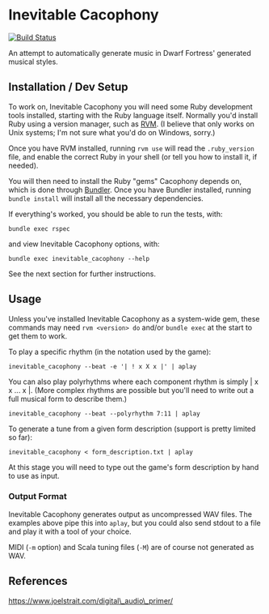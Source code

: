 # Inevitable Cacophony

[![Build Status](https://travis-ci.com/isikyus/inevitable-cacophony.svg?branch=master)](https://travis-ci.com/isikyus/inevitable-cacophony) 

An attempt to automatically generate music in Dwarf Fortress' generated musical styles.

## Installation / Dev Setup

To work on, Inevitable Cacophony you will need some Ruby development tools installed,
starting with the Ruby language itself. Normally you'd install Ruby using a version manager,
such as [RVM](https://rvm.io/rvm/basics). (I believe that only works on Unix systems;
I'm not sure what you'd do on Windows, sorry.)

Once you have RVM installed, running `rvm use` will read the `.ruby_version` file,
and enable the correct Ruby in your shell (or tell you how to install it, if needed).

You will then need to install the Ruby "gems" Cacophony depends on, which is done through
[Bundler](https://bundler.io/#getting-started). Once you have Bundler installed,
running `bundle install` will install all the necessary dependencies.

If everything's worked, you should be able to run the tests, with:

	bundle exec rspec

and view Inevitable Cacophony options, with:

	bundle exec inevitable_cacophony --help


See the next section for further instructions.

## Usage

Unless you've installed Inevitable Cacophony as a system-wide gem,
these commands may need `rvm <version> do` and/or `bundle exec`
at the start to get them to work.

To play a specific rhythm (in the notation used by the game):

	inevitable_cacophony --beat -e '| ! x X x |' | aplay


You can also play polyrhythms where each component rhythm is simply | x x ... x |.
(More complex rhythms are possible but you'll need to write out a full musical form to describe them.)

	inevitable_cacophony --beat --polyrhythm 7:11 | aplay


To generate a tune from a given form description (support is pretty limited so far):

	inevitable_cacophony < form_description.txt | aplay

At this stage you will need to type out the game's form description by hand to use as input.

### Output Format

Inevitable Cacophony generates output as uncompressed WAV files.
The examples above pipe this into `aplay`, but you could also send stdout
to a file and play it with a tool of your choice.

MIDI (`-m` option) and Scala tuning files (`-M`) are of course not generated as WAV.

## References

https://www.joelstrait.com/digital\_audio\_primer/
